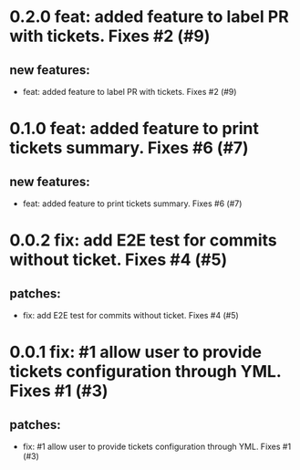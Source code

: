 # 0.2.0 feat: added feature to label PR with tickets. Fixes #2 (#9)

## new features:
* feat: added feature to label PR with tickets. Fixes #2 (#9)

# 0.1.0 feat: added feature to print tickets summary. Fixes #6 (#7)

## new features:
* feat: added feature to print tickets summary. Fixes #6 (#7)

# 0.0.2 fix: add E2E test for commits without ticket. Fixes #4 (#5)

## patches:
* fix: add E2E test for commits without ticket. Fixes #4 (#5)

# 0.0.1 fix: #1 allow user to provide tickets configuration through YML. Fixes #1 (#3)

## patches:
* fix: #1 allow user to provide tickets configuration through YML. Fixes #1 (#3)

